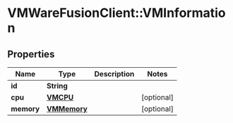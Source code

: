 # VMWareFusionClient::VMInformation

## Properties
Name | Type | Description | Notes
------------ | ------------- | ------------- | -------------
**id** | **String** |  | 
**cpu** | [**VMCPU**](VMCPU.md) |  | [optional] 
**memory** | [**VMMemory**](VMMemory.md) |  | [optional] 



